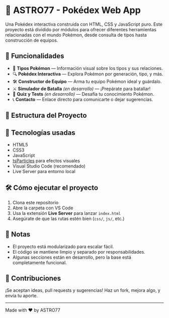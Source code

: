 # 🧪 ASTRO77 - Pokédex Web App

Una Pokédex interactiva construida con HTML, CSS y JavaScript puro. Este proyecto está dividido por módulos para ofrecer diferentes herramientas relacionadas con el mundo Pokémon, desde consulta de tipos hasta construcción de equipos.

## 🚀 Funcionalidades

- 📘 **Tipos Pokémon** — Información visual sobre los tipos y sus relaciones.
- 🔍 **Pokédex Interactiva** — Explora Pokémon por generación, tipo, y más.
- 🛠️ **Constructor de Equipo** — Arma tu equipo Pokémon ideal y guárdalo.
- ⚔️ **Simulador de Batalla** *(en desarrollo)* — ¡Prepárate para batallar!
- 🧠 **Quiz y Tests** *(en desarrollo)* — Desafía tu conocimiento Pokémon.
- 📞 **Contacto** — Enlace directo para comunicarte o dejar sugerencias.

## 📁 Estructura del Proyecto


## 🧠 Tecnologías usadas

- HTML5
- CSS3
- JavaScript
- [tsParticles](https://particles.js.org/) para efectos visuales
- Visual Studio Code (recomendado)
- Live Server para entorno local

## 🛠️ Cómo ejecutar el proyecto

1. Clona este repositorio
2. Abre la carpeta con VS Code
3. Usa la extensión **Live Server** para lanzar `index.html`
4. Asegúrate de que las rutas estén bien (`css/`, `js/`, etc.)

## 📌 Notas

- El proyecto está modularizado para escalar fácil.
- El código se mantiene limpio y separado por responsabilidades.
- Algunas secciones están en desarrollo, pero la base está completamente funcional.

## 🤝 Contribuciones

¡Se aceptan ideas, pull requests y sugerencias! Haz un fork, mejora algo, y envía tu aporte.

---

Made with ❤️ by ASTRO77
